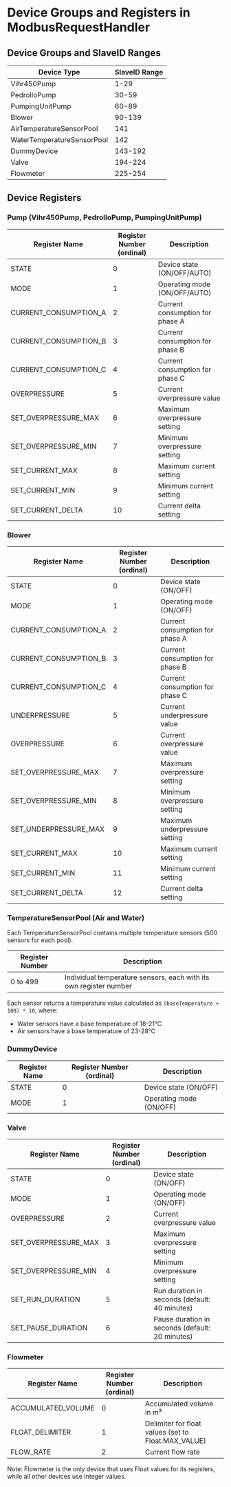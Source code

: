 
# Device Groups and Registers in ModbusRequestHandler

## Device Groups and SlaveID Ranges

| Device Type | SlaveID Range |
|-------------|---------------|
| Vihr450Pump | 1-29 |
| PedrolloPump | 30-59 |
| PumpingUnitPump | 60-89 |
| Blower | 90-139 |
| AirTemperatureSensorPool | 141 |
| WaterTemperatureSensorPool | 142 |
| DummyDevice | 143-192 |
| Valve | 194-224 |
| Flowmeter | 225-254 |

## Device Registers

### Pump (Vihr450Pump, PedrolloPump, PumpingUnitPump)

| Register Name | Register Number (ordinal) | Description |
|---------------|---------------------------|-------------|
| STATE | 0 | Device state (ON/OFF/AUTO) |
| MODE | 1 | Operating mode (ON/OFF/AUTO) |
| CURRENT_CONSUMPTION_A | 2 | Current consumption for phase A |
| CURRENT_CONSUMPTION_B | 3 | Current consumption for phase B |
| CURRENT_CONSUMPTION_C | 4 | Current consumption for phase C |
| OVERPRESSURE | 5 | Current overpressure value |
| SET_OVERPRESSURE_MAX | 6 | Maximum overpressure setting |
| SET_OVERPRESSURE_MIN | 7 | Minimum overpressure setting |
| SET_CURRENT_MAX | 8 | Maximum current setting |
| SET_CURRENT_MIN | 9 | Minimum current setting |
| SET_CURRENT_DELTA | 10 | Current delta setting |

### Blower

| Register Name | Register Number (ordinal) | Description |
|---------------|---------------------------|-------------|
| STATE | 0 | Device state (ON/OFF) |
| MODE | 1 | Operating mode (ON/OFF) |
| CURRENT_CONSUMPTION_A | 2 | Current consumption for phase A |
| CURRENT_CONSUMPTION_B | 3 | Current consumption for phase B |
| CURRENT_CONSUMPTION_C | 4 | Current consumption for phase C |
| UNDERPRESSURE | 5 | Current underpressure value |
| OVERPRESSURE | 6 | Current overpressure value |
| SET_OVERPRESSURE_MAX | 7 | Maximum overpressure setting |
| SET_OVERPRESSURE_MIN | 8 | Minimum overpressure setting |
| SET_UNDERPRESSURE_MAX | 9 | Maximum underpressure setting |
| SET_CURRENT_MAX | 10 | Maximum current setting |
| SET_CURRENT_MIN | 11 | Minimum current setting |
| SET_CURRENT_DELTA | 12 | Current delta setting |

### TemperatureSensorPool (Air and Water)

Each TemperatureSensorPool contains multiple temperature sensors (500 sensors for each pool).

| Register Number | Description |
|-----------------|-------------|
| 0 to 499 | Individual temperature sensors, each with its own register number |

Each sensor returns a temperature value calculated as `(baseTemperature + 100) * 10`, where:
- Water sensors have a base temperature of 18-21°C
- Air sensors have a base temperature of 23-28°C

### DummyDevice

| Register Name | Register Number (ordinal) | Description |
|---------------|---------------------------|-------------|
| STATE | 0 | Device state (ON/OFF) |
| MODE | 1 | Operating mode (ON/OFF) |

### Valve

| Register Name | Register Number (ordinal) | Description |
|---------------|---------------------------|-------------|
| STATE | 0 | Device state (ON/OFF) |
| MODE | 1 | Operating mode (ON/OFF) |
| OVERPRESSURE | 2 | Current overpressure value |
| SET_OVERPRESSURE_MAX | 3 | Maximum overpressure setting |
| SET_OVERPRESSURE_MIN | 4 | Minimum overpressure setting |
| SET_RUN_DURATION | 5 | Run duration in seconds (default: 40 minutes) |
| SET_PAUSE_DURATION | 6 | Pause duration in seconds (default: 20 minutes) |

### Flowmeter

| Register Name | Register Number (ordinal) | Description |
|---------------|---------------------------|-------------|
| ACCUMULATED_VOLUME | 0 | Accumulated volume in m³ |
| FLOAT_DELIMITER | 1 | Delimiter for float values (set to Float.MAX_VALUE) |
| FLOW_RATE | 2 | Current flow rate |

Note: Flowmeter is the only device that uses Float values for its registers, while all other devices use Integer values.